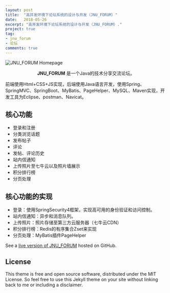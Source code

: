 ```yaml
---
layout: post
title:  "高并发环境下论坛系统的设计与开发（JNU_FORUM）"
date:   2018-05-26
excerpt: "高并发环境下论坛系统的设计与开发（JNU_FORUM）."
project: true
tag:
- jnu_forum
- 论坛
comments: true
---
```


![JNU_FORUM Homepage](https://camo.githubusercontent.com/74b5888299bd7e3aff5fa81d9ba0e45504988163/687474703a2f2f6f78367875396862372e626b742e636c6f7564646e2e636f6d2f2545392541362539362545392541312542352e6a706567)

<center><b>JNU_FORUM</b> 是一个Java的技术分享交流论坛。</center>
     
前端使用Html+CSS+JS实现，后端使用Java语言开发，使用Spring、SpringMVC、SpringBoot、MyBatis、PageHelper、MySQL、Maven实现，开发工具为Eclipse、postman、Navicat。
      
## 核心功能
* 登录和注册
* 分类浏览话题
* 发布帖子
* 评论
* 发帖、评论历史
* 站内信通知
* 上传照片至七牛云以及照片墙展示
* 积分排行榜
* 分页处理


## 核心功能的实现
* 登录：使用SpringSecurity4框架，实现高可用的身份验证和访问控制。
* 站内信通知：异步和消息队列。
* 上传照片：照片存储至第三方云服务器（七牛云CDN）
* 积分排行榜：Redis的有序集合Zset来实现
* 分页处理：MyBatis插件PageHelper

See a [live version of JNU_FORUM](https://github.com/xzping/jnu_forum) hosted on GitHub.

## License

This theme is free and open source software, distributed under the MIT License. So feel free to use this Jekyll theme on your site without linking back to me or including a disclaimer.
